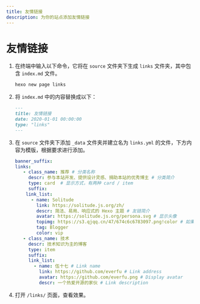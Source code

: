 ```yaml
---
title: 友情链接
description: 为你的站点添加友情链接
---
```


# 友情链接

1. 在终端中输入以下命令，它将在 `source` 文件夹下生成 `links` 文件夹，其中包含 `index.md` ​文件。
    ```bash
    hexo new page links
    ```
2. 将 `index.md` 中的内容替换成以下：
    ```markdown
    ---
    title: 友情链接
    date: 2020-01-01 00:00:00
    type: "links"
    ---
    ```
3. 在 `source` 文件夹下添加 `_data` 文件夹并建立名为 `links.yml` 的文件，下方内容为模版，根据要求进行添加。
    ```yaml
    banner_suffix: 
    links:
       - class_name: 推荐 # 分类名称
         descr: 参与本站开发、提供设计灵感、捐助本站的优秀博主 # 分类简介
         type: card  # 显示方式，有两种 card / item
         suffix: 
        link_list:
          - name: Solitude
            link: https://solitude.js.org/zh/
            descr: 简洁、易用、响应式的 Hexo 主题 # 友链简介
            avatar: https://solitude.js.org/persona.svg # 显示头像
            topimg: https://s3.qjqq.cn/47/674c6c6783097.png!color # 如果是卡片模式，则会显示
            tag: Blogger
            color: vip
       - class_name: 技术
         descr: 技术知识为主的博客
         type: item
         suffix: 
         link_list:
           - name: 伍十七 # Link name
             link: https://github.com/everfu # Link address
             avatar: https://github.com/everfu.png # Display avatar
             descr: 一个热爱开源的家伙 # Link description
    ```
4. 打开 `/links/` 页面，查看效果。
